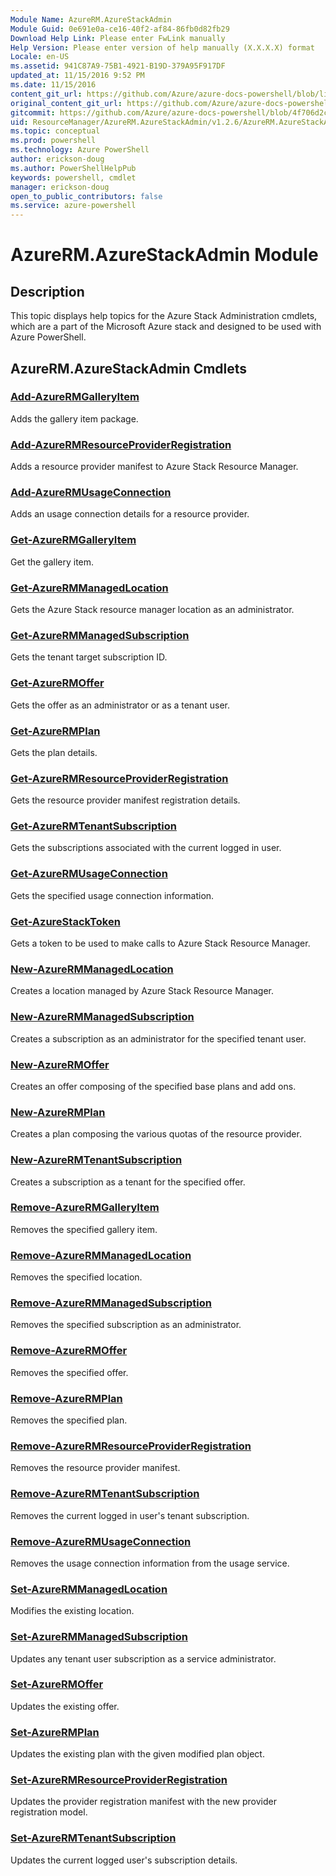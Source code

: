 ```yaml
---
Module Name: AzureRM.AzureStackAdmin
Module Guid: 0e691e0a-ce16-40f2-af84-86fb0d82fb29
Download Help Link: Please enter FwLink manually
Help Version: Please enter version of help manually (X.X.X.X) format
Locale: en-US
ms.assetid: 941C87A9-75B1-4921-B19D-379A95F917DF
updated_at: 11/15/2016 9:52 PM
ms.date: 11/15/2016
content_git_url: https://github.com/Azure/azure-docs-powershell/blob/live/azureps-cmdlets-docs/ResourceManager/AzureRM.AzureStackAdmin/v1.2.6/AzureRM.AzureStackAdmin.md
original_content_git_url: https://github.com/Azure/azure-docs-powershell/blob/live/azureps-cmdlets-docs/ResourceManager/AzureRM.AzureStackAdmin/v1.2.6/AzureRM.AzureStackAdmin.md
gitcommit: https://github.com/Azure/azure-docs-powershell/blob/4f706d2c1618dbb78e7ccf2f58b90336813a13f1/azureps-cmdlets-docs/ResourceManager/AzureRM.AzureStackAdmin/v1.2.6/AzureRM.AzureStackAdmin.md
uid: ResourceManager/AzureRM.AzureStackAdmin/v1.2.6/AzureRM.AzureStackAdmin.md
ms.topic: conceptual
ms.prod: powershell
ms.technology: Azure PowerShell
author: erickson-doug
ms.author: PowerShellHelpPub
keywords: powershell, cmdlet
manager: erickson-doug
open_to_public_contributors: false
ms.service: azure-powershell
---
```


# AzureRM.AzureStackAdmin Module
## Description
This topic displays help topics for the Azure Stack Administration cmdlets, which are a part of the Microsoft Azure stack and designed to be used with Azure PowerShell.

## AzureRM.AzureStackAdmin Cmdlets
### [Add-AzureRMGalleryItem](Add-AzureRMGalleryItem.md)
Adds the gallery item package.

### [Add-AzureRMResourceProviderRegistration](Add-AzureRMResourceProviderRegistration.md)
Adds a resource provider manifest to Azure Stack Resource Manager.

### [Add-AzureRMUsageConnection](Add-AzureRMUsageConnection.md)
Adds an usage connection details for a resource provider.

### [Get-AzureRMGalleryItem](Get-AzureRMGalleryItem.md)
Get the gallery item.

### [Get-AzureRMManagedLocation](Get-AzureRMManagedLocation.md)
Gets the Azure Stack resource manager location as an administrator.

### [Get-AzureRMManagedSubscription](Get-AzureRMManagedSubscription.md)
Gets the tenant target subscription ID.

### [Get-AzureRMOffer](Get-AzureRMOffer.md)
Gets the offer as an administrator or as a tenant user.

### [Get-AzureRMPlan](Get-AzureRMPlan.md)
Gets the plan details.

### [Get-AzureRMResourceProviderRegistration](Get-AzureRMResourceProviderRegistration.md)
Gets the resource provider manifest registration details.

### [Get-AzureRMTenantSubscription](Get-AzureRMTenantSubscription.md)
Gets the subscriptions associated with the current logged in user.

### [Get-AzureRMUsageConnection](Get-AzureRMUsageConnection.md)
Gets the specified usage connection information.

### [Get-AzureStackToken](Get-AzureStackToken.md)
Gets a token to be used to make calls to Azure Stack Resource Manager.

### [New-AzureRMManagedLocation](New-AzureRMManagedLocation.md)
Creates a location managed by Azure Stack Resource Manager.

### [New-AzureRMManagedSubscription](New-AzureRMManagedSubscription.md)
Creates a subscription as an administrator for the specified tenant user.

### [New-AzureRMOffer](New-AzureRMOffer.md)
Creates an offer composing of the specified base plans and add ons.

### [New-AzureRMPlan](New-AzureRMPlan.md)
Creates a plan composing the various quotas of the resource provider.

### [New-AzureRMTenantSubscription](New-AzureRMTenantSubscription.md)
Creates a subscription as a tenant for the specified offer.

### [Remove-AzureRMGalleryItem](Remove-AzureRMGalleryItem.md)
Removes the specified gallery item.

### [Remove-AzureRMManagedLocation](Remove-AzureRMManagedLocation.md)
Removes the specified location.

### [Remove-AzureRMManagedSubscription](Remove-AzureRMManagedSubscription.md)
Removes the specified subscription as an administrator.

### [Remove-AzureRMOffer](Remove-AzureRMOffer.md)
Removes the specified offer.

### [Remove-AzureRMPlan](Remove-AzureRMPlan.md)
Removes the specified plan.

### [Remove-AzureRMResourceProviderRegistration](Remove-AzureRMResourceProviderRegistration.md)
Removes the resource provider manifest.

### [Remove-AzureRMTenantSubscription](Remove-AzureRMTenantSubscription.md)
Removes the current logged in user's tenant subscription.

### [Remove-AzureRMUsageConnection](Remove-AzureRMUsageConnection.md)
Removes the usage connection information from the usage service.

### [Set-AzureRMManagedLocation](Set-AzureRMManagedLocation.md)
Modifies the existing location.

### [Set-AzureRMManagedSubscription](Set-AzureRMManagedSubscription.md)
Updates any tenant user subscription as a service administrator.

### [Set-AzureRMOffer](Set-AzureRMOffer.md)
Updates the existing offer.

### [Set-AzureRMPlan](Set-AzureRMPlan.md)
Updates the existing plan with the given modified plan object.

### [Set-AzureRMResourceProviderRegistration](Set-AzureRMResourceProviderRegistration.md)
Updates the provider registration manifest with the new provider registration model.

### [Set-AzureRMTenantSubscription](Set-AzureRMTenantSubscription.md)
Updates the current logged user's subscription details.

